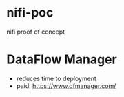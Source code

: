 # nifi-poc
nifi proof of concept

# DataFlow Manager
- reduces time to deployment
- paid: https://www.dfmanager.com/
